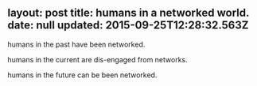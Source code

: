 layout: post
title: humans in a networked world.
date: null
updated: 2015-09-25T12:28:32.563Z
---
humans in the past have been networked.

humans in the current are dis-engaged from networks.

humans in the future can be been networked.

